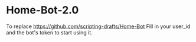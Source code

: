 # Home-Bot-2.0

To replace https://github.com/scripting-drafts/Home-Bot
Fill in your user_id and the bot's token to start using it.
